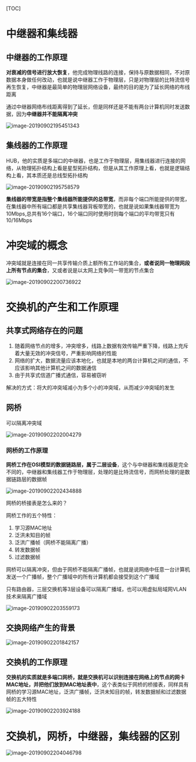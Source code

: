 [TOC]

# 中继器和集线器

## 中继器的工作原理

**对衰减的信号进行放大恢复**，他完成物理线路的连接，保持与原数据相同，不对原数据本身做任何改动，也就是说中继器工作于物理层，只是对物理层的比特流信号再生恢复，中继器是最简单的物理层网络设备，最终的目的是为了延长网络的布线距离

通过中继器网络布线距离得到了延长，但是同样还是不能有两台计算机同时发送数据，因为**中继器并不能隔离冲突**



![image-20190902195451343](/Users/chenyansong/Documents/note/images/computeNetwork/image-20190902195451343.png)

## 集线器的工作原理

HUB，他的实质是多端口的中继器，也是工作于物理层，用集线器进行连接的网络，从物理拓扑结构上看是星型拓扑结构，但是从其工作原理上看，也就是逻辑结构上看，其本质还是总线型拓扑结构

![image-20190902195758579](/Users/chenyansong/Documents/note/images/computeNetwork/image-20190902195758579.png)

**集线器的带宽是指整个集线器所能提供的总带宽**，而非每个端口所能提供的带宽，在集线器中所有端口都是共享集线器背板带宽的，也就是说如果集线器带宽为10Mbps,总共有16个端口，16个端口同时使用时则每个端口的平均带宽只有10/16Mbps



# 冲突域的概念

冲突域就是连接在同一共享传输介质上额所有工作站的集合，**或者说同一物理网段上所有节点的集合**，又或者说是以太网上竞争同一带宽的节点集合

![image-20190902200736922](/Users/chenyansong/Documents/note/images/computeNetwork/image-20190902200736922.png)




# 交换机的产生和工作原理

## 共享式网络存在的问题

1. 随着网络节点的增多，冲突增多，线路上数据有效传输严重下降，线路上充斥着大量无效的冲突信号，严重影响网络的性能
2. 网络的扩大，数据流量应该本地化，也就是本地的两台计算机之间的通信，不应该影响其他计算机之间的数据通信
3. 由于共享式信道广播式通信，容易被窃听

解决的方式：将大的冲突域减小为多个小的冲突域，从而减少冲突域的发生



## 网桥

可以隔离冲突域

![image-20190902202004279](/Users/chenyansong/Documents/note/images/computeNetwork/image-20190902202004279.png)

### 网桥的工作原理

**网桥工作在OSI模型的数据链路层，属于二层设备**，这个与中继器和集线器是完全不同的，中继器和集线器工作于物理层，处理的是比特流信号，而网桥处理的是数据链路层的数据帧

![image-20190902202434888](/Users/chenyansong/Documents/note/images/computeNetwork/image-20190902202434888.png)

网桥的桥接表是怎么来的？

网桥工作的五个特性：

1. 学习源MAC地址
2. 泛洪未知目的帧
3. 泛洪广播帧（网桥不能隔离广播）
4. 转发数据帧
5. 过滤数据帧



网桥可以隔离冲突，但由于网桥不能隔离广播帧，也就是说网络中任意一台计算机发送一个广播帧，整个广播域中的所有计算机都会接受到这个广播域

只有路由器，三层交换机等3层设备可以隔离广播域，也可以用虚拟局域网VLAN技术来隔离广播域

![image-20190902203559173](/Users/chenyansong/Documents/note/images/computeNetwork/image-20190902203559173.png)



## 交换网络产生的背景

![image-20190902201842157](/Users/chenyansong/Documents/note/images/computeNetwork/image-20190902201842157.png)

## 交换机的工作原理

**交换机的实质就是多端口网桥，就是交换机可以识别连接在网络上的节点的网卡MAC地址，并把他们放到MAC地址表中**，这个表类似于网桥的桥接表，同样具有网桥的学习源MAC地址，泛洪广播帧，泛洪未知目的帧，转发数据帧和过滤数据帧的五大特性

![image-20190902203924188](/Users/chenyansong/Documents/note/images/computeNetwork/image-20190902203924188.png)



# 交换机，网桥，中继器，集线器的区别

![image-20190902204046798](/Users/chenyansong/Documents/note/images/computeNetwork/image-20190902204046798.png)